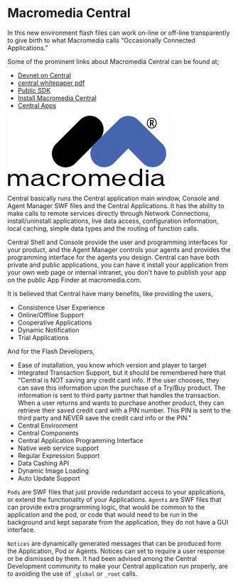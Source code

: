 # Macromedia Central

In this new environment flash files can work on-line or off-line transparently to give birth to what Macromedia calls “Occasionally Connected Applications.” 

Some of the prominent links about Macromedia Central can be found at;

- <a href="http://www.macromedia.com/devnet/central/" title="macromedia central at devnet">Devnet on Central</a>
- <a href="http://www.macromedia.com/software/central/whitepaper/central_wp.pdf" title="macromedia central white paper in pdf">central whitepaper pdf</a>
- <a href="http://www.macromedia.com/devnet/central/sdk/" title="macromedia central public SDK">Public SDK</a>
- <a href="http://www.macromedia.com/go/install_central" title="Install Macromedia Central">Install Macromedia Central</a>
- <a href="http://www.centralapps.com/" title="central applications">Central Apps</a>

<a href="https://en.wikipedia.org/wiki/Macromedia" title="Macromedia"><img class="small right" src="/static/2003/macromedia-logo.png" alt="Macromedia"></a>

Central basically runs the Central application main window, Console and Agent Manager SWF files and the Central Applications. It has the ability to make calls to remote services directly through Network Connections, install/uninstall applications, live data access, configuration information, local caching, simple data types and the routing of function calls.

Central Shell and Console provide the user and programming interfaces for your product, and the Agent Manager controls your agents and provides the programming interface for the agents you design. Central can have both private and public applications, you can have it install your application from your own  web page or internal intranet, you don't have to publish your app on the public App Finder at macromedia.com.

It is believed that Central have many benefits, like providing the users,

- Consistence User Experience
- Online/Offline Support
- Cooperative Applications
- Dynamic Notification
- Trial Applications

And for the Flash Developers,

- Ease of installation, you know which version and player to target
- Integrated Transaction Support, but it should be remembered here that "Central is NOT saving any credit card info. If the user chooses, they can save this information upon the purchase of a Try/Buy product. The information is sent to third party partner that handles the transaction. When a user returns and wants to purchase another product, they can retrieve their saved credit card with a PIN number. This PIN is sent to the third party and NEVER save the credit card info or the PIN."
- Central Environment
- Central Components
- Central Application Programming Interface
- Native web service support
- Regular Expression Support
- Data Cashing API
- Dynamic Image Loading
- Auto Update Support

`Pods` are SWF files that just provide redundant access to your applications, or extend the functionality of your Applications. `Agents` are SWF files that can provide extra programming logic, that would be common to the application and the pod, or code that would need to be run in the background and kept separate from the application, they do not have a GUI interface.

`Notices` are dynamically generated messages that can be produced form the Application, Pod or Agents. Notices can set to require a user response or be dismissed by them. It had been advised among the Central Development community to make your Central application run properly, are to avoiding the use of `_global` or `_root` calls.